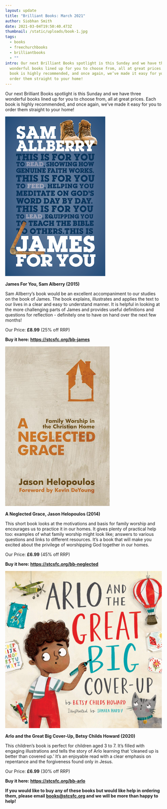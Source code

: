 ```yaml
---
layout: update
title: "Brilliant Books: March 2021"
author: Siobhan Smith
date: 2021-03-04T19:50:40.473Z
thumbnail: /static/uploads/book-1.jpg
tags:
  - books
  - freechurchbooks
  - brilliantbooks
  - ""
intro: Our next Brilliant Books spotlight is this Sunday and we have three
  wonderful books lined up for you to choose from, all at great prices. Each
  book is highly recommended, and once again, we’ve made it easy for you to
  order them straight to your home!
---
```

Our next Brilliant Books spotlight is this Sunday and we have three wonderful books lined up for you to choose from, all at great prices. Each book is highly recommended, and once again, we’ve made it easy for you to order them straight to your home!

![](/static/uploads/james-for-you.png)

**James For You, Sam Alberry (2015)** 

Sam Allberry’s book would be an excellent accompaniment to our studies on the book of James. The book explains, illustrates and applies the text to our lives in a clear and easy to understand manner. It is helpful in looking at the more challenging parts of James and provides useful definitions and questions for reflection - definitely one to have on hand over the next few months! 

Our Price: **£8.99** (25% off RRP) 

**Buy it here: <https://stcsfc.org/bb-james>**

![](/static/uploads/a-neglected-grace.png)

**A Neglected Grace, Jason Helopoulos (2014)** 

This short book looks at the motivations and basis for family worship and encourages us to practice it in our homes. It gives plenty of practical help too: examples of what family worship might look like; answers to various questions and links to different resources. It’s a book that will make you excited about the privilege of worshipping God together in our homes. 

Our Price: **£6.99** (45% off RRP)

**Buy it here: <https://stcsfc.org/bb-neglected>**

![](/static/uploads/arol.png)

**Arlo and the Great Big Cover-Up, Betsy Childs Howard (2020)**

This children’s book is perfect for children aged 3 to 7. It’s filled with engaging illustrations and tells the story of Arlo learning that ‘cleaned up is better than covered up.’ It’s an enjoyable read with a clear emphasis on repentance and the forgiveness found only in Jesus.

Our Price: **£6.99** (30% off RRP)

**Buy it here: <https://stcsfc.org/bb-arlo>**



**If you would like to buy any of these books but would like help in ordering them, please email [books@stcsfc.org](mailto:books@stcsfc.org) and we will be more than happy to help!**